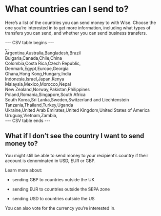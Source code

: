 # What countries can I send to?

Here’s a list of the countries you can send money to with Wise. Choose the one you’re interested in to get more information, including what types of transfers you can send, and whether you can send business transfers. 


--- CSV table begins ---  
,,,  
Argentina,Australia,Bangladesh,Brazil  
Bulgaria,Canada,Chile,China  
Colombia,Costa Rica,Czech Republic,  
Denmark,Egypt,Europe,Georgia  
Ghana,Hong Kong,Hungary,India  
Indonesia,Israel,Japan,Kenya  
Malaysia,Mexico,Morocco,Nepal  
New Zealand,Norway,Pakistan,Philippines  
Poland,Romania,Singapore,South Africa  
South Korea,Sri Lanka,Sweden,Switzerland and Liechtenstein  
Tanzania,Thailand,Turkey,Uganda  
Ukraine,United Arab Emirates,United Kingdom,United States of America  
Uruguay,Vietnam,Zambia,  
--- CSV table ends ---  


## What if I don’t see the country I want to send money to?

You might still be able to send money to your recipient’s country if their account is denominated in USD, EUR or GBP.

Learn more about: 

  * sending GBP to countries outside the UK

  * sending EUR to countries outside the SEPA zone

  * sending USD to countries outside the US




You can also vote for the currency you’re interested in.